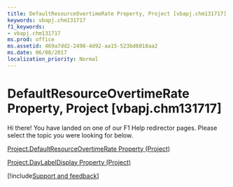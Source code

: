 ```yaml
---
title: DefaultResourceOvertimeRate Property, Project [vbapj.chm131717]
keywords: vbapj.chm131717
f1_keywords:
- vbapj.chm131717
ms.prod: office
ms.assetid: 469a7dd2-2498-4d92-aa15-523bd6018aa2
ms.date: 06/08/2017
localization_priority: Normal
---
```



# DefaultResourceOvertimeRate Property, Project [vbapj.chm131717]

Hi there! You have landed on one of our F1 Help redirector pages. Please select the topic you were looking for below.

[Project.DefaultResourceOvertimeRate Property (Project)](https://msdn.microsoft.com/library/46b26279-651d-53bf-ed2b-3a356f0f506a%28Office.15%29.aspx)

[Project.DayLabelDisplay Property (Project)](https://msdn.microsoft.com/library/6888b00a-3589-1e39-1394-c5089ec38521%28Office.15%29.aspx)

[!include[Support and feedback](~/includes/feedback-boilerplate.md)]
